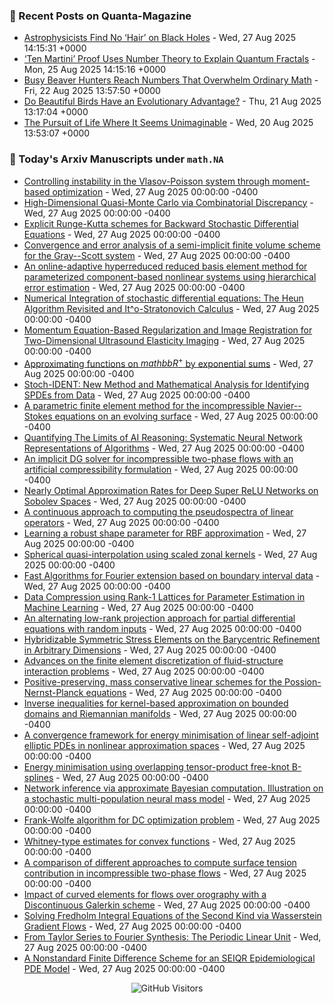 ### 📝 Recent Posts on Quanta-Magazine
<!-- quanta starts -->
* <a href="https://www.quantamagazine.org/astrophysicists-find-no-hair-on-black-holes-20250827/">Astrophysicists Find No ‘Hair’ on Black Holes</a> - Wed, 27 Aug 2025 14:15:31 +0000
* <a href="https://www.quantamagazine.org/ten-martini-proof-uses-number-theory-to-explain-quantum-fractals-20250825/">‘Ten Martini’ Proof Uses Number Theory to Explain Quantum Fractals</a> - Mon, 25 Aug 2025 14:15:16 +0000
* <a href="https://www.quantamagazine.org/busy-beaver-hunters-reach-numbers-that-overwhelm-ordinary-math-20250822/">Busy Beaver Hunters Reach Numbers That Overwhelm Ordinary Math</a> - Fri, 22 Aug 2025 13:57:50 +0000
* <a href="https://www.quantamagazine.org/do-beautiful-birds-have-an-evolutionary-advantage-20250821/">Do Beautiful Birds Have an Evolutionary Advantage?</a> - Thu, 21 Aug 2025 13:17:04 +0000
* <a href="https://www.quantamagazine.org/the-pursuit-of-life-where-it-seems-unimaginable-20250820/">The Pursuit of Life Where It Seems Unimaginable</a> - Wed, 20 Aug 2025 13:53:07 +0000
<!-- quanta ends -->


### 📝 Today's Arxiv Manuscripts under ``math.NA``
<!-- arxiv-math-na starts -->
* <a href="https://arxiv.org/abs/2508.18412">Controlling instability in the Vlasov-Poisson system through moment-based optimization</a> - Wed, 27 Aug 2025 00:00:00 -0400
* <a href="https://arxiv.org/abs/2508.18426">High-Dimensional Quasi-Monte Carlo via Combinatorial Discrepancy</a> - Wed, 27 Aug 2025 00:00:00 -0400
* <a href="https://arxiv.org/abs/2508.18707">Explicit Runge-Kutta schemes for Backward Stochastic Differential Equations</a> - Wed, 27 Aug 2025 00:00:00 -0400
* <a href="https://arxiv.org/abs/2508.18910">Convergence and error analysis of a semi-implicit finite volume scheme for the Gray--Scott system</a> - Wed, 27 Aug 2025 00:00:00 -0400
* <a href="https://arxiv.org/abs/2508.19027">An online-adaptive hyperreduced reduced basis element method for parameterized component-based nonlinear systems using hierarchical error estimation</a> - Wed, 27 Aug 2025 00:00:00 -0400
* <a href="https://arxiv.org/abs/2508.19040">Numerical Integration of stochastic differential equations: The Heun Algorithm Revisited and It^o-Stratonovich Calculus</a> - Wed, 27 Aug 2025 00:00:00 -0400
* <a href="https://arxiv.org/abs/2508.19086">Momentum Equation-Based Regularization and Image Registration for Two-Dimensional Ultrasound Elasticity Imaging</a> - Wed, 27 Aug 2025 00:00:00 -0400
* <a href="https://arxiv.org/abs/2508.19095">Approximating functions on ${mathbb R}^+$ by exponential sums</a> - Wed, 27 Aug 2025 00:00:00 -0400
* <a href="https://arxiv.org/abs/2508.19177">Stoch-IDENT: New Method and Mathematical Analysis for Identifying SPDEs from Data</a> - Wed, 27 Aug 2025 00:00:00 -0400
* <a href="https://arxiv.org/abs/2508.19198">A parametric finite element method for the incompressible Navier--Stokes equations on an evolving surface</a> - Wed, 27 Aug 2025 00:00:00 -0400
* <a href="https://arxiv.org/abs/2508.18526">Quantifying The Limits of AI Reasoning: Systematic Neural Network Representations of Algorithms</a> - Wed, 27 Aug 2025 00:00:00 -0400
* <a href="https://arxiv.org/abs/2307.04580">An implicit DG solver for incompressible two-phase flows with an artificial compressibility formulation</a> - Wed, 27 Aug 2025 00:00:00 -0400
* <a href="https://arxiv.org/abs/2310.10766">Nearly Optimal Approximation Rates for Deep Super ReLU Networks on Sobolev Spaces</a> - Wed, 27 Aug 2025 00:00:00 -0400
* <a href="https://arxiv.org/abs/2405.03285">A continuous approach to computing the pseudospectra of linear operators</a> - Wed, 27 Aug 2025 00:00:00 -0400
* <a href="https://arxiv.org/abs/2408.05081">Learning a robust shape parameter for RBF approximation</a> - Wed, 27 Aug 2025 00:00:00 -0400
* <a href="https://arxiv.org/abs/2408.14803">Spherical quasi-interpolation using scaled zonal kernels</a> - Wed, 27 Aug 2025 00:00:00 -0400
* <a href="https://arxiv.org/abs/2409.04265">Fast Algorithms for Fourier extension based on boundary interval data</a> - Wed, 27 Aug 2025 00:00:00 -0400
* <a href="https://arxiv.org/abs/2409.13453">Data Compression using Rank-1 Lattices for Parameter Estimation in Machine Learning</a> - Wed, 27 Aug 2025 00:00:00 -0400
* <a href="https://arxiv.org/abs/2410.22183">An alternating low-rank projection approach for partial differential equations with random inputs</a> - Wed, 27 Aug 2025 00:00:00 -0400
* <a href="https://arxiv.org/abs/2501.02691">Hybridizable Symmetric Stress Elements on the Barycentric Refinement in Arbitrary Dimensions</a> - Wed, 27 Aug 2025 00:00:00 -0400
* <a href="https://arxiv.org/abs/2505.02594">Advances on the finite element discretization of fluid-structure interaction problems</a> - Wed, 27 Aug 2025 00:00:00 -0400
* <a href="https://arxiv.org/abs/2506.13054">Positive-preserving, mass conservative linear schemes for the Possion-Nernst-Planck equations</a> - Wed, 27 Aug 2025 00:00:00 -0400
* <a href="https://arxiv.org/abs/2508.05376">Inverse inequalities for kernel-based approximation on bounded domains and Riemannian manifolds</a> - Wed, 27 Aug 2025 00:00:00 -0400
* <a href="https://arxiv.org/abs/2508.17687">A convergence framework for energy minimisation of linear self-adjoint elliptic PDEs in nonlinear approximation spaces</a> - Wed, 27 Aug 2025 00:00:00 -0400
* <a href="https://arxiv.org/abs/2508.17705">Energy minimisation using overlapping tensor-product free-knot B-splines</a> - Wed, 27 Aug 2025 00:00:00 -0400
* <a href="https://arxiv.org/abs/2306.15787">Network inference via approximate Bayesian computation. Illustration on a stochastic multi-population neural mass model</a> - Wed, 27 Aug 2025 00:00:00 -0400
* <a href="https://arxiv.org/abs/2308.16444">Frank-Wolfe algorithm for DC optimization problem</a> - Wed, 27 Aug 2025 00:00:00 -0400
* <a href="https://arxiv.org/abs/2311.00912">Whitney-type estimates for convex functions</a> - Wed, 27 Aug 2025 00:00:00 -0400
* <a href="https://arxiv.org/abs/2402.04670">A comparison of different approaches to compute surface tension contribution in incompressible two-phase flows</a> - Wed, 27 Aug 2025 00:00:00 -0400
* <a href="https://arxiv.org/abs/2404.09319">Impact of curved elements for flows over orography with a Discontinuous Galerkin scheme</a> - Wed, 27 Aug 2025 00:00:00 -0400
* <a href="https://arxiv.org/abs/2409.19642">Solving Fredholm Integral Equations of the Second Kind via Wasserstein Gradient Flows</a> - Wed, 27 Aug 2025 00:00:00 -0400
* <a href="https://arxiv.org/abs/2508.01175">From Taylor Series to Fourier Synthesis: The Periodic Linear Unit</a> - Wed, 27 Aug 2025 00:00:00 -0400
* <a href="https://arxiv.org/abs/2508.02928">A Nonstandard Finite Difference Scheme for an SEIQR Epidemiological PDE Model</a> - Wed, 27 Aug 2025 00:00:00 -0400
<!-- arxiv-math-na ends -->

<div align="center">
  
![GitHub Visitors](https://api.visitorbadge.io/api/visitors?path=https%3A%2F%2Fgithub.com%2Flowrank&label=profile%20views&labelColor=%231e1e2e&countColor=%23cba6f7)



</div>
